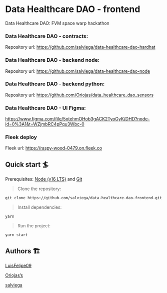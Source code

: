 # Data Healthcare DAO - frontend

Data Healthcare DAO: FVM space warp hackathon

### Data Healthcare DAO - contracts:

Repository url: https://github.com/salviega/data-healthcare-dao-hardhat

### Data Healthcare DAO - backend node:

Repository url: https://github.com/salviega/data-healthcare-dao-node

### Data Healthcare DAO - backend python:

Repository url: https://github.com/Oriojas/data_healthcare_dao_sensors

### Data Healthcare DAO - UI Figma:

https://www.figma.com/file/5otehmOHob3gACK2TyoGyK/DHD?node-id=0%3A1&t=WZjmbRC4pPqu3Wbc-0

### Fleek deploy

Fleek url: https://raspy-wood-0479.on.fleek.co

## Quick start 🏄

Prerequisites: [Node (v16 LTS)](https://nodejs.org/en/download/) and [Git](https://git-scm.com/downloads)

> Clone the repository:

```
git clone https://github.com/salviega/data-healthcare-dao-frontend.git
```

> Install dependencies:

```
yarn
```

> Run the project:

```
yarn start
```

## Authors 🏗

[LuisFelipe09](https://github.com/LuisFelipe09)

[Oriojas’s](https://github.com/Oriojas)

[salviega](https://github.com/salviega)
